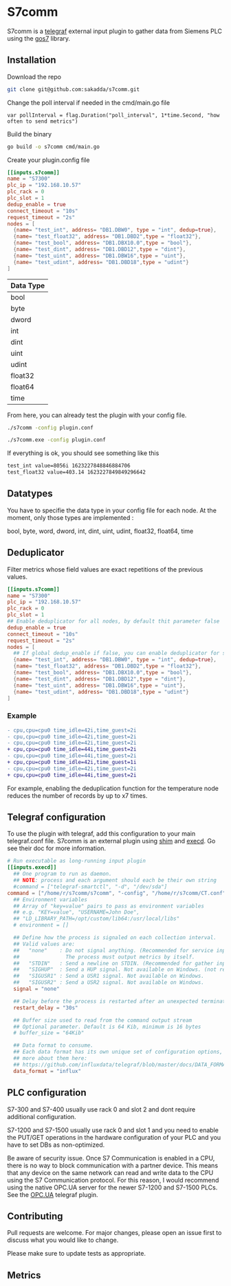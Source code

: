 # S7comm

S7comm is a [telegraf](https://github.com/influxdata/telegraf) external input plugin to gather data from Siemens PLC using the [gos7](https://github.com/robinson/gos7) library.

## Installation

Download the repo

```bash
git clone git@github.com:sakadda/s7comm.git
```

Change the poll interval if needed in the cmd/main.go file

```golang
var pollInterval = flag.Duration("poll_interval", 1*time.Second, "how often to send metrics")
```

Build the binary

```bash
go build -o s7comm cmd/main.go
```

Create your plugin.config file

```toml @plugin.conf
[[inputs.s7comm]]
name = "S7300"
plc_ip = "192.168.10.57"
plc_rack = 0
plc_slot = 1
dedup_enable = true
connect_timeout = "10s"
request_timeout = "2s"
nodes = [
  {name= "test_int", address= "DB1.DBW0", type = "int", dedup=true},
  {name= "test_float32", address= "DB1.DBD2",type = "float32"},
  {name= "test_bool", address= "DB1.DBX10.0",type = "bool"},
  {name= "test_dint", address= "DB1.DBD12",type = "dint"},
  {name= "test_uint", address= "DB1.DBW16",type = "uint"},
  {name= "test_udint", address= "DB1.DBD18",type = "udint"}
]
```

| Data Type |
| --------- |
| bool      |
| byte      |
| dword     |
| int       |
| dint      |
| uint      |
| udint     |
| float32   |
| float64   |
| time      |

From here, you can already test the plugin with your config file.

```bash
./s7comm -config plugin.conf
```

```bash
./s7comm.exe -config plugin.conf
```

If everything is ok, you should see something like this

```bash
test_int value=8056i 1623227848846884706
test_float32 value=403.14 1623227849849296642
```

## Datatypes

You have to specifie the data type in your config file for each node. At the moment, only those types are implemented :

bool, byte, word, dword, int, dint, uint, udint, float32, float64, time

## Deduplicator

Filter metrics whose field values are exact repetitions of the previous values.

```toml @plugin.conf
[[inputs.s7comm]]
name = "S7300"
plc_ip = "192.168.10.57"
plc_rack = 0
plc_slot = 1
## Enable deduplicator for all nodes, by default thit parameter false
dedup_enable = true
connect_timeout = "10s"
request_timeout = "2s"
nodes = [
  ## If global dedup_enable if false, you can enable deduplicator for specific node, by default thit parameter false
  {name= "test_int", address= "DB1.DBW0", type = "int", dedup=true},
  {name= "test_float32", address= "DB1.DBD2",type = "float32"},
  {name= "test_bool", address= "DB1.DBX10.0",type = "bool"},
  {name= "test_dint", address= "DB1.DBD12",type = "dint"},
  {name= "test_uint", address= "DB1.DBW16",type = "uint"},
  {name= "test_udint", address= "DB1.DBD18",type = "udint"}
]
```

### Example

```diff
- cpu,cpu=cpu0 time_idle=42i,time_guest=2i
- cpu,cpu=cpu0 time_idle=42i,time_guest=2i
- cpu,cpu=cpu0 time_idle=42i,time_guest=2i
+ cpu,cpu=cpu0 time_idle=44i,time_guest=2i
- cpu,cpu=cpu0 time_idle=44i,time_guest=2i
+ cpu,cpu=cpu0 time_idle=42i,time_guest=1i
- cpu,cpu=cpu0 time_idle=42i,time_guest=2i
+ cpu,cpu=cpu0 time_idle=44i,time_guest=2i
```

For example, enabling the deduplication function for the temperature node reduces the number of records by up to x7 times.

## Telegraf configuration

To use the plugin with telegraf, add this configuration to your main telegraf.conf file. S7comm is an external plugin using [shim](https://github.com/influxdata/telegraf/blob/master/plugins/common/shim/README.md) and [execd](https://github.com/influxdata/telegraf/tree/master/plugins/inputs/execd). Go see their doc for more information.

```toml telegraf.conf
# Run executable as long-running input plugin
[[inputs.execd]]
  ## One program to run as daemon.
  ## NOTE: process and each argument should each be their own string
  #command = ["telegraf-smartctl", "-d", "/dev/sda"]
command = ["/home/r/s7comm/s7comm", "-config", "/home/r/s7comm/CT.conf"]
  ## Environment variables
  ## Array of "key=value" pairs to pass as environment variables
  ## e.g. "KEY=value", "USERNAME=John Doe",
  ## "LD_LIBRARY_PATH=/opt/custom/lib64:/usr/local/libs"
  # environment = []

  ## Define how the process is signaled on each collection interval.
  ## Valid values are:
  ##   "none"    : Do not signal anything. (Recommended for service inputs)
  ##               The process must output metrics by itself.
  ##   "STDIN"   : Send a newline on STDIN. (Recommended for gather inputs)
  ##   "SIGHUP"  : Send a HUP signal. Not available on Windows. (not recommended)
  ##   "SIGUSR1" : Send a USR1 signal. Not available on Windows.
  ##   "SIGUSR2" : Send a USR2 signal. Not available on Windows.
  signal = "none"

  ## Delay before the process is restarted after an unexpected termination
  restart_delay = "30s"

  ## Buffer size used to read from the command output stream
  ## Optional parameter. Default is 64 Kib, minimum is 16 bytes
  # buffer_size = "64Kib"

  ## Data format to consume.
  ## Each data format has its own unique set of configuration options, read
  ## more about them here:
  ## https://github.com/influxdata/telegraf/blob/master/docs/DATA_FORMATS_INPUT.md
  data_format = "influx"
```

## PLC configuration

S7-300 and S7-400 usually use rack 0 and slot 2 and dont require additional configuration.

S7-1200 and S7-1500 usually use rack 0 and slot 1 and you need to enable the PUT/GET operations in the hardware configuration of your PLC and you have to set DBs as non-optimized.

Be aware of security issue. Once S7 Communication is enabled in a CPU, there is no way to block communication with a partner device. This means that any device on the same network can read and write data to the CPU using the S7 Communication protocol. For this reason, I would recommend using the native OPC.UA server for the newer S7-1200 and S7-1500 PLCs. See the [OPC.UA](https://github.com/influxdata/telegraf/tree/master/plugins/inputs/opcua) telegraf plugin.

## Contributing

Pull requests are welcome. For major changes, please open an issue first to discuss what you would like to change.

Please make sure to update tests as appropriate.

## Metrics
